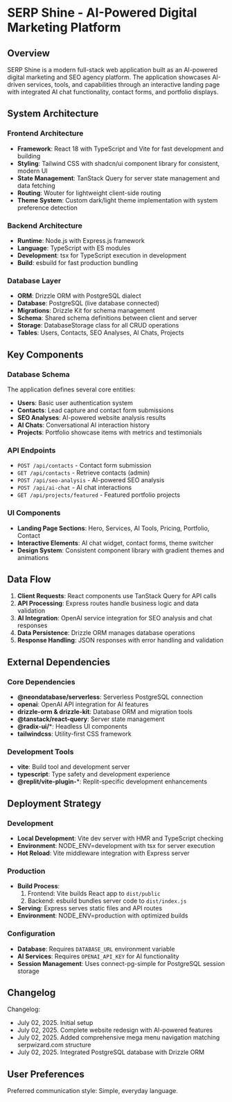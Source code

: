 # SERP Shine - AI-Powered Digital Marketing Platform

## Overview

SERP Shine is a modern full-stack web application built as an AI-powered digital marketing and SEO agency platform. The application showcases AI-driven services, tools, and capabilities through an interactive landing page with integrated AI chat functionality, contact forms, and portfolio displays.

## System Architecture

### Frontend Architecture
- **Framework**: React 18 with TypeScript and Vite for fast development and building
- **Styling**: Tailwind CSS with shadcn/ui component library for consistent, modern UI
- **State Management**: TanStack Query for server state management and data fetching
- **Routing**: Wouter for lightweight client-side routing
- **Theme System**: Custom dark/light theme implementation with system preference detection

### Backend Architecture
- **Runtime**: Node.js with Express.js framework
- **Language**: TypeScript with ES modules
- **Development**: tsx for TypeScript execution in development
- **Build**: esbuild for fast production bundling

### Database Layer
- **ORM**: Drizzle ORM with PostgreSQL dialect
- **Database**: PostgreSQL (live database connected)
- **Migrations**: Drizzle Kit for schema management
- **Schema**: Shared schema definitions between client and server
- **Storage**: DatabaseStorage class for all CRUD operations
- **Tables**: Users, Contacts, SEO Analyses, AI Chats, Projects

## Key Components

### Database Schema
The application defines several core entities:
- **Users**: Basic user authentication system
- **Contacts**: Lead capture and contact form submissions
- **SEO Analyses**: AI-powered website analysis results
- **AI Chats**: Conversational AI interaction history
- **Projects**: Portfolio showcase items with metrics and testimonials

### API Endpoints
- `POST /api/contacts` - Contact form submission
- `GET /api/contacts` - Retrieve contacts (admin)
- `POST /api/seo-analysis` - AI-powered SEO analysis
- `POST /api/ai-chat` - AI chat interactions
- `GET /api/projects/featured` - Featured portfolio projects

### UI Components
- **Landing Page Sections**: Hero, Services, AI Tools, Pricing, Portfolio, Contact
- **Interactive Elements**: AI chat widget, contact forms, theme switcher
- **Design System**: Consistent component library with gradient themes and animations

## Data Flow

1. **Client Requests**: React components use TanStack Query for API calls
2. **API Processing**: Express routes handle business logic and data validation
3. **AI Integration**: OpenAI service integration for SEO analysis and chat responses
4. **Data Persistence**: Drizzle ORM manages database operations
5. **Response Handling**: JSON responses with error handling and validation

## External Dependencies

### Core Dependencies
- **@neondatabase/serverless**: Serverless PostgreSQL connection
- **openai**: OpenAI API integration for AI features
- **drizzle-orm & drizzle-kit**: Database ORM and migration tools
- **@tanstack/react-query**: Server state management
- **@radix-ui/***: Headless UI components
- **tailwindcss**: Utility-first CSS framework

### Development Tools
- **vite**: Build tool and development server
- **typescript**: Type safety and development experience
- **@replit/vite-plugin-***: Replit-specific development enhancements

## Deployment Strategy

### Development
- **Local Development**: Vite dev server with HMR and TypeScript checking
- **Environment**: NODE_ENV=development with tsx for server execution
- **Hot Reload**: Vite middleware integration with Express server

### Production
- **Build Process**: 
  1. Frontend: Vite builds React app to `dist/public`
  2. Backend: esbuild bundles server code to `dist/index.js`
- **Serving**: Express serves static files and API routes
- **Environment**: NODE_ENV=production with optimized builds

### Configuration
- **Database**: Requires `DATABASE_URL` environment variable
- **AI Services**: Requires `OPENAI_API_KEY` for AI functionality
- **Session Management**: Uses connect-pg-simple for PostgreSQL session storage

## Changelog

Changelog:
- July 02, 2025. Initial setup
- July 02, 2025. Complete website redesign with AI-powered features
- July 02, 2025. Added comprehensive mega menu navigation matching serpwizard.com structure
- July 02, 2025. Integrated PostgreSQL database with Drizzle ORM

## User Preferences

Preferred communication style: Simple, everyday language.